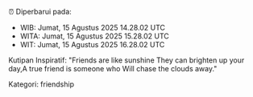 ⏰ Diperbarui pada:
- WIB: Jumat, 15 Agustus 2025 14.28.02 UTC
- WITA: Jumat, 15 Agustus 2025 15.28.02 UTC
- WIT: Jumat, 15 Agustus 2025 16.28.02 UTC

Kutipan Inspiratif:
"Friends are like sunshine They can brighten up your day,A true friend is someone who Will chase the clouds away."


Kategori: friendship

